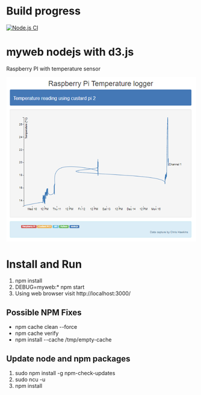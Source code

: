 # Build progress
[![Node.js CI](https://github.com/catchcoder/myweb/actions/workflows/node.js.yml/badge.svg)](https://github.com/catchcoder/myweb/actions/workflows/node.js.yml)


# myweb nodejs with d3.js

Raspberry PI with temperature sensor

![Example of webpage](https://github.com/catchcoder/myweb/blob/1aab5357b848b58f3908d3e443d6780d491300fa/public/webpage.png)

# Install and Run

1) npm install
2) DEBUG=myweb:* npm start
3) Using web browser visit http://localhost:3000/


## Possible NPM Fixes

- npm cache clean --force
- npm cache verify
- npm install --cache /tmp/empty-cache

## Update node and npm packages
1) sudo npm install -g npm-check-updates
2) sudo ncu -u
3) npm install 

